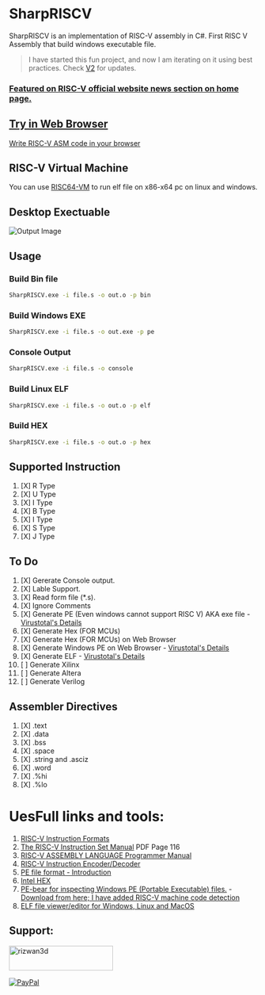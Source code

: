 # SharpRISCV #
SharpRISCV is an implementation of RISC-V assembly in C#.
First RISC V Assembly that build windows executable file.

> I have started this fun project, and now I am iterating on it using best practices. Check [V2](https://github.com/rizwan3d/SharpRISCV/tree/V2) for updates.

### [Featured on RISC-V official website news section on home page.](https://web.archive.org/web/20231005155801/https://riscv.org/)

## [Try in Web Browser](https://rizwan3d.github.io/SharpRISCV/)

[Write RISC-V ASM code in your browser](https://rizwan3d.github.io/SharpRISCV/)

## RISC-V Virtual Machine 
You can use [RISC64-VM](https://github.com/rizwan3d/riscv64-vm) to run elf file on x86-x64 pc on linux and windows.

## Desktop Exectuable

![Output Image](https://github.com/rizwan3d/SharpRISCV/blob/master/img.jpg?raw=true)

## Usage
### Build Bin file
```bash 
SharpRISCV.exe -i file.s -o out.o -p bin
```
### Build Windows EXE
```bash 
SharpRISCV.exe -i file.s -o out.exe -p pe
```
### Console Output
```bash 
SharpRISCV.exe -i file.s -o console
```
### Build Linux ELF
```bash 
SharpRISCV.exe -i file.s -o out.o -p elf
```
### Build HEX
```bash 
SharpRISCV.exe -i file.s -o out.o -p hex
```

## Supported Instruction
1. [X] R Type
1. [X] U Type
1. [X] I Type
1. [X] B Type
1. [X] I Type
1. [X] S Type
1. [X] J Type


## To Do
1. [X] Gererate Console output.
1. [X] Lable Support.
1. [X] Read form file (*.s).
1. [X] Ignore Comments
1. [X] Generate PE (Even windows cannot support RISC V) AKA exe file - [Virustotal's Details](https://www.virustotal.com/gui/file/3a643bf62df82ae7824887bc2b9bdc45b0cd2ee7d9cbb54860833329b2ce2a3a/details)
1. [X] Generate Hex (FOR MCUs)
1. [X] Generate Hex (FOR MCUs) on Web Browser
1. [X] Generate Windows PE on Web Browser - [Virustotal's Details](https://www.virustotal.com/gui/file/068b7911f9bce1131c2fc0bf412e81e4231146a4e71dfc7b90e6d209d0c0826f/details)
2. [X] Generate ELF - [Virustotal's Details](https://www.virustotal.com/gui/file/95ee44dd11752294aa7cef26594c420989b7f5886ace0bf14e0771c95ffca200/details)
1. [ ] Generate Xilinx
1. [ ] Generate Altera
1. [ ] Generate Verilog

## Assembler Directives
1. [X] .text
1. [X] .data
1. [X] .bss
1. [X] .space
1. [X] .string and .asciz
1. [X] .word
1. [X] .%hi
1. [X] .%lo

# UesFull links and tools:
1. [RISC-V Instruction Formats](https://sourceware.org/binutils/docs/as/RISC_002dV_002dFormats.html)
1. [The RISC-V Instruction Set Manual](https://riscv.org/wp-content/uploads/2017/05/riscv-spec-v2.2.pdf) PDF Page 116
1. [RISC-V ASSEMBLY LANGUAGE Programmer Manual](https://shakti.org.in/docs/risc-v-asm-manual.pdf)
1. [RISC-V Instruction Encoder/Decoder](https://luplab.gitlab.io/rvcodecjs)
1. [PE file format - Introduction](https://0xrick.github.io/win-internals/pe1/) 
1. [Intel HEX](https://en.wikipedia.org/wiki/Intel_HEX)
1. [PE-bear for inspecting Windows PE (Portable Executable) files.](https://github.com/hasherezade/pe-bear) - [Download from here; I have added RISC-V machine code detection](https://ci.appveyor.com/project/hasherezade/pe-bear/builds/48225351)
1. [ELF file viewer/editor for Windows, Linux and MacOS](https://github.com/horsicq/XELFViewer)

## Support:
<p><a href="https://www.buymeacoffee.com/rizwan3d"> <img align="left" src="https://cdn.buymeacoffee.com/buttons/v2/default-yellow.png" height="50" width="210" alt="rizwan3d" /></a></p><br><br><br>

[![PayPal](https://img.shields.io/badge/PayPal-00457C?style=for-the-badge&logo=paypal&logoColor=white)](https://paypal.me/rizwan3d) 

